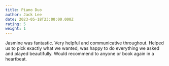 ```yaml
---
title: Piano Duo
author: Jack Lee
date: 2023-05-18T23:00:00.000Z
rating: 5
weight: 1
---
```


Jasmine was fantastic. Very helpful and communicative throughout. Helped us to pick exactly what we wanted, was happy to do everything we asked and played beautifully. Would recommend to anyone or book again in a heartbeat. 
